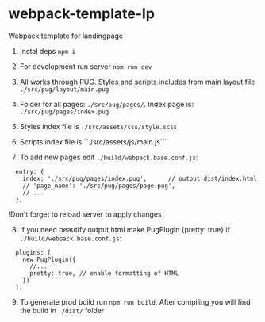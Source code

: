 # webpack-template-lp
Webpack template for landingpage

1. Instal deps ```npm i```

2. For development run server ```npm run dev```

3. All works through PUG. Styles and scripts includes from main layout file ```./src/pug/layout/main.pug```

4. Folder for all pages: ```./src/pug/pages/```. Index page is: ```./src/pug/pages/index.pug```

5. Styles index file is ```./src/assets/css/style.scss```

6. Scripts index file is ``./src/assets/js/main.js```

7. To add new pages edit ```./build/webpack.base.conf.js```:

```
  entry: {
    index: './src/pug/pages/index.pug',      // output dist/index.html
    // 'page_name': './src/pug/pages/page.pug',
    // ...
  },
```

!Don't forget to reload server to apply changes

8. If you need beautify output html make PugPlugin {pretty: true} if ```./build/webpack.base.conf.js```:

```
  plugins: [
    new PugPlugin({
      //...
      pretty: true, // enable formatting of HTML
    })
  ],
```

9. To generate prod build run ```npm run build```. After compiling you will find the build in ```./dist/``` folder